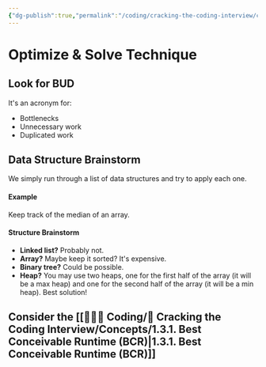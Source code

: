 ```yaml
---
{"dg-publish":true,"permalink":"/coding/cracking-the-coding-interview/concepts/1-3-optimize-and-solve-technique/","created":"2023-01-25T01:00:27.650+01:00","updated":"2023-01-25T01:00:27.650+01:00"}
---
```


# Optimize & Solve Technique
## Look for BUD
It's an acronym for:
- Bottlenecks
- Unnecessary work
- Duplicated work

## Data Structure Brainstorm
We simply run through a list of data structures and try to apply each one.
#### Example
Keep track of the median of an array.
#### Structure Brainstorm
- **Linked list?** Probably not.
- **Array?** Maybe keep it sorted? It's expensive.
- **Binary tree?** Could be possible.
- **Heap?** You may use two heaps, one for the first half of the array (it will be a max heap) and one for the second half of the array (it will be a min heap). Best solution!

## Consider the [[👨🏼‍💻 Coding/📝 Cracking the Coding Interview/Concepts/1.3.1. Best Conceivable Runtime (BCR)\|1.3.1. Best Conceivable Runtime (BCR)]]